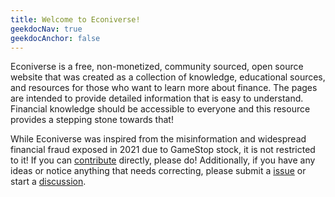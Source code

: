 ```yaml
---
title: Welcome to Econiverse!
geekdocNav: true
geekdocAnchor: false
---
```


Econiverse is a free, non-monetized, community sourced, open source website that was created as a collection of knowledge, educational sources, and resources for those who want to learn more about finance. The pages are intended to provide detailed information that is easy to understand. Financial knowledge should be accessible to everyone and this resource provides a stepping stone towards that!

While Econiverse was inspired from the misinformation and widespread financial fraud exposed in 2021 due to GameStop stock, it is not restricted to it! If you can [contribute](/help_build_econiverse/) directly, please do! Additionally, if you have any ideas or notice anything that needs correcting, please submit a [issue](https://github.com/Econiverse/econiverse/issues) or start a [discussion](https://github.com/Econiverse/econiverse/discussions).
